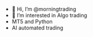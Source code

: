 - 👋 Hi, I’m @morningtrading
- 👀 I’m interested in Algo trading
-  MT5 and Python
-  AI automated trading

<!---
morningtrading/morningtrading is a ✨ special ✨ repository because its `README.md` (this file) appears on your GitHub profile.
You can click the Preview link to take a look at your changes.
--->
